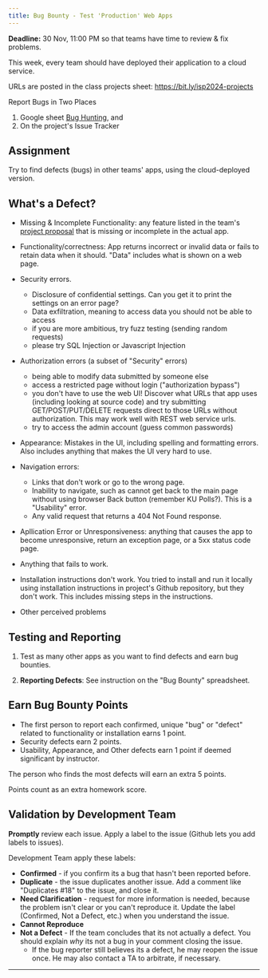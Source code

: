 ```yaml
---
title: Bug Bounty - Test 'Production' Web Apps
---
```


**Deadline:** 30 Nov, 11:00 PM so that teams have time to review & fix problems.

This week, every team should have deployed their application to a cloud service.

URLs are posted in the class projects sheet: <https://bit.ly/isp2024-projects>

Report Bugs in Two Places

1. Google sheet [Bug Hunting](https://docs.google.com/spreadsheets/d/1Lk7dOQYiufLZvKH9MZ1CD7OOeaGz7OjfYnfcPHsTzpw/edit?usp=sharing), and
2. On the project's Issue Tracker

## Assignment

Try to find defects (bugs) in other teams' apps, using the cloud-deployed version.

## What's a Defect?

- Missing & Incomplete Functionality: any feature listed in the team's [project proposal](https://bit.ly/isp2024-projects) that is missing or incomplete in the actual app.

- Functionality/correctness: App returns incorrect or invalid data or fails to retain data when it should. "Data" includes what is shown on a web page.

- Security errors. 
  - Disclosure of confidential settings. Can you get it to print the settings on an error page?
  - Data exfiltration, meaning to access data you should not be able to access
  - if you are more ambitious, try fuzz testing (sending random requests)
  - please try SQL Injection or Javascript Injection
- Authorization errors (a subset of "Security" errors)
  - being able to modify data submitted by someone else 
  - access a restricted page without login ("authorization bypass")
  - you don't have to use the web UI!  Discover what URLs that app uses (including looking at source code) and try submitting GET/POST/PUT/DELETE requests direct to those URLs without authorization.  This may work well with REST web service urls.
  - try to access the admin account (guess common passwords)

- Appearance: Mistakes in the UI, including spelling and formatting errors. Also includes anything that makes the UI very hard to use.

- Navigation errors: 

  - Links that don't work or go to the wrong page.
  - Inability to navigate, such as cannot get back to the main page without using browser Back button (remember KU Polls?).  This is a "Usability" error.
  - Any valid request that returns a 404 Not Found response.

- Apllication Error or Unresponsiveness: anything that causes the app to become unresponsive, return an exception page, or a 5xx status code page.

- Anything that fails to work.

- Installation instructions don't work. You tried to install and run it locally using installation instructions in project's Github repository, but they don't work. This includes missing steps in the instructions.

- Other perceived problems

## Testing and Reporting

1. Test as many other apps as you want to find defects and earn bug bounties.

2. **Reporting Defects**:  See instruction on the "Bug Bounty" spreadsheet.

## Earn Bug Bounty Points

- The first person to report each confirmed, unique "bug" or "defect" related to functionality or installation earns 1 point. 
- Security defects earn 2 points. 
- Usability, Appearance, and Other defects earn 1 point if deemed significant by instructor.

The person who finds the most defects will earn an extra 5 points.

Points count as an extra homework score.


## Validation by Development Team

**Promptly** review each issue. Apply a label to the issue (Github lets you add labels to issues).

Development Team apply these labels:

* **Confirmed** - if you confirm its a bug that hasn't been reported before.
* **Duplicate** - the issue duplicates another issue. Add a comment like "Duplicates #18" to the issue, and close it.
* **Need Clarification** - request for more information is needed, because the problem isn't clear or you can't reproduce it.  Update the label (Confirmed, Not a Defect, etc.) when you understand the issue.
* **Cannot Reproduce**
* **Not a Defect** - If the team concludes that its not actually a defect. You should explain *why* its not a bug in your comment closing the issue.  
  - If the bug reporter still believes its a defect, he may reopen the issue once. He may also contact a TA to arbitrate, if necessary.

---

